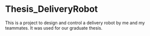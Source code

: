 # Thesis_DeliveryRobot
This is a project to design and control a delivery robot by me and my teammates. It was used for our graduate thesis.
